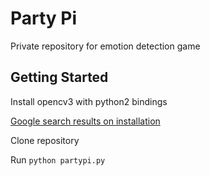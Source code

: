 # Party Pi
Private repository for emotion detection game

## Getting Started
Install opencv3 with python2 bindings

[Google search results on installation](https://www.google.de/webhp?sourceid=chrome-instant&rlz=1C5CHFA_enDE706DE706&ion=1&espv=2&ie=UTF-8#q=opencv3+python+install)

Clone repository

Run `python partypi.py`

